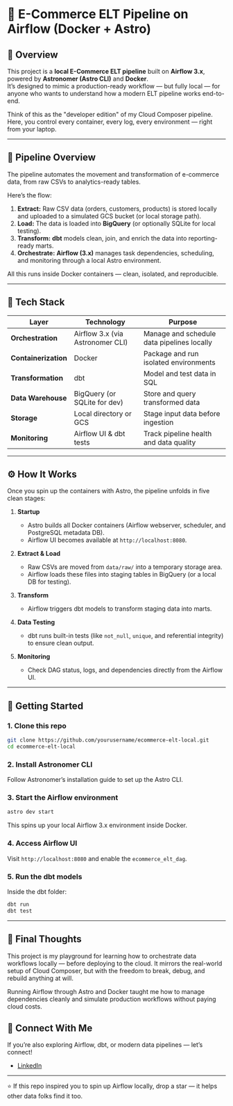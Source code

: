# 🛒 E-Commerce ELT Pipeline on Airflow (Docker + Astro)

## 🧭 Overview
This project is a **local E-Commerce ELT pipeline** built on **Airflow 3.x**, powered by **Astronomer (Astro CLI)** and **Docker**.  
It’s designed to mimic a production-ready workflow — but fully local — for anyone who wants to understand how a modern ELT pipeline works end-to-end.

Think of this as the "developer edition" of my Cloud Composer pipeline.  
Here, you control every container, every log, every environment — right from your laptop.

---

## 🔄 Pipeline Overview
The pipeline automates the movement and transformation of e-commerce data, from raw CSVs to analytics-ready tables.

Here’s the flow:
1. **Extract:** Raw CSV data (orders, customers, products) is stored locally and uploaded to a simulated GCS bucket (or local storage path).  
2. **Load:** The data is loaded into **BigQuery** (or optionally SQLite for local testing).  
3. **Transform:** **dbt** models clean, join, and enrich the data into reporting-ready marts.  
4. **Orchestrate:** **Airflow (3.x)** manages task dependencies, scheduling, and monitoring through a local Astro environment.

All this runs inside Docker containers — clean, isolated, and reproducible.

---

## 🧰 Tech Stack
| Layer | Technology | Purpose |
|-------|-------------|----------|
| **Orchestration** | Airflow 3.x (via Astronomer CLI) | Manage and schedule data pipelines locally |
| **Containerization** | Docker | Package and run isolated environments |
| **Transformation** | dbt | Model and test data in SQL |
| **Data Warehouse** | BigQuery (or SQLite for dev) | Store and query transformed data |
| **Storage** | Local directory or GCS | Stage input data before ingestion |
| **Monitoring** | Airflow UI & dbt tests | Track pipeline health and data quality |

---

## ⚙️ How It Works
Once you spin up the containers with Astro, the pipeline unfolds in five clean stages:

1. **Startup**
   - Astro builds all Docker containers (Airflow webserver, scheduler, and PostgreSQL metadata DB).
   - Airflow UI becomes available at `http://localhost:8080`.

2. **Extract & Load**
   - Raw CSVs are moved from `data/raw/` into a temporary storage area.
   - Airflow loads these files into staging tables in BigQuery (or a local DB for testing).

3. **Transform**
   - Airflow triggers dbt models to transform staging data into marts.

4. **Data Testing**
   - dbt runs built-in tests (like `not_null`, `unique`, and referential integrity) to ensure clean output.

5. **Monitoring**
   - Check DAG status, logs, and dependencies directly from the Airflow UI.

---

## 🚀 Getting Started

### 1. Clone this repo
```bash
git clone https://github.com/yourusername/ecommerce-elt-local.git
cd ecommerce-elt-local
```

### 2. Install Astronomer CLI

Follow Astronomer’s installation guide
to set up the Astro CLI.

### 3. Start the Airflow environment
```bash 
astro dev start
```

This spins up your local Airflow 3.x environment inside Docker.

### 4. Access Airflow UI
Visit `http://localhost:8080`
 and enable the `ecommerce_elt_dag`.

### 5. Run the dbt models
Inside the dbt folder:
```bash
dbt run
dbt test
```

---

## 💭 Final Thoughts

This project is my playground for learning how to orchestrate data workflows locally — before deploying to the cloud.
It mirrors the real-world setup of Cloud Composer, but with the freedom to break, debug, and rebuild anything at will.

Running Airflow through Astro and Docker taught me how to manage dependencies cleanly and simulate production workflows without paying cloud costs.

## 🤝 Connect With Me

If you’re also exploring Airflow, dbt, or modern data pipelines — let’s connect!
- [LinkedIn](https://linkedin.com/in/brianic)

---

⭐ If this repo inspired you to spin up Airflow locally, drop a star — it helps other data folks find it too.
